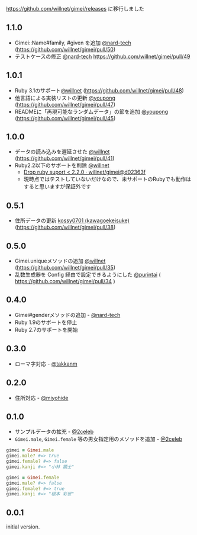 https://github.com/willnet/gimei/releases に移行しました

## 1.1.0

- Gimei::Name#family, #given を追加 [@nard-tech](https://github.com/nard-tech) (https://github.com/willnet/gimei/pull/50)
- テストケースの修正 [@nard-tech](https://github.com/nard-tech) https://github.com/willnet/gimei/pull/49

## 1.0.1

- Ruby 3.1のサポート[@willnet](https://github.com/willnet) (https://github.com/willnet/gimei/pull/48)
- 他言語による実装リストの更新 [@youpong](https://github.com/youpong) (https://github.com/willnet/gimei/pull/47)
- READMEに「再現可能なランダムデータ」の節を追加 [@youpong](https://github.com/youpong) (https://github.com/willnet/gimei/pull/45)

## 1.0.0

* データの読み込みを遅延させた [@willnet](https://github.com/willnet) (https://github.com/willnet/gimei/pull/41)
* Ruby2.2以下のサポートを削除 [@willnet](https://github.com/willnet)
  * [Drop ruby suport < 2.2.0 · willnet/gimei@d02363f](https://github.com/willnet/gimei/commit/d02363f2fc6ffa31a531576cb9f599a01e25194f)
  * 現時点ではテストしていないだけなので、未サポートのRubyでも動作はすると思いますが保証外です

## 0.5.1

* 住所データの更新 [kossy0701 (kawagoekeisuke)](https://github.com/kossy0701) (https://github.com/willnet/gimei/pull/38)

## 0.5.0

* Gimei.uniqueメソッドの追加 [@willnet](https://github.com/willnet) (https://github.com/willnet/gimei/pull/35)
* 乱数生成器を Config 経由で設定できるようにした [@purintai](https://github.com/purintai) ( https://github.com/willnet/gimei/pull/34  )

## 0.4.0

* Gimei#genderメソッドの追加 - [@nard-tech](https://github.com/nard-tech)
* Ruby 1.9のサポートを停止
* Ruby 2.7のサポートを開始

## 0.3.0

* ローマ字対応 - [@takkanm](https://github.com/takkanm)

## 0.2.0

* 住所対応 - [@miyohide](https://github.com/miyohide)

## 0.1.0

* サンプルデータの拡充 - [@2celeb](https://github.com/2celeb)
* `Gimei.male`, `Gimei.female` 等の男女指定用のメソッドを追加 - [@2celeb](https://github.com/2celeb)

```ruby
gimei = Gimei.male
gimei.male? #=> true
gimei.female? #=> false
gimei.kanji #=> "小林 顕士"

gimei = Gimei.female
gimei.male? #=> false
gimei.female? #=> true
gimei.kanji #=> "根本 彩世"
```

## 0.0.1

initial version.
